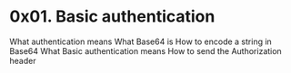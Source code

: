 # 0x01. Basic authentication
What authentication means
What Base64 is
How to encode a string in Base64
What Basic authentication means
How to send the Authorization header
